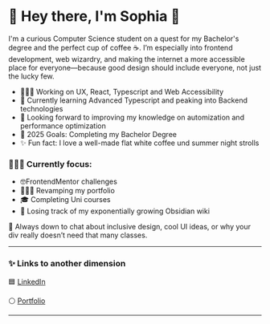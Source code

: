 # 🌈 Hey there, I'm Sophia 👋
I'm a curious Computer Science student on a quest for my Bachelor's degree and the perfect cup of coffee ☕. I’m especially into frontend development, web wizardry, and making the internet a more accessible place for everyone—because good design should include everyone, not just the lucky few.

- 👩🏼‍💻 Working on UX, React, Typescript and Web Accessibility
- 🧠 Currently learning Advanced Typescript and peaking into Backend technologies
- 👀 Looking forward to improving my knowledge on automization and performance optimization
- 🥅 2025 Goals: Completing my Bachelor Degree
- ✨ Fun fact: I love a well-made flat white coffee und summer night strolls

### 👩🏼‍💻 Currently focus:

- 🤓FrontendMentor challenges
- 👩🏼‍💻 Revamping my portfolio
- 🎓 Completing Uni courses
- 🔮 Losing track of my exponentially growing Obsidian wiki


💬 Always down to chat about inclusive design, cool UI ideas, or why your div really doesn’t need that many classes.

---
### ✨ Links to another dimension
🟦 [LinkedIn](https://www.linkedin.com/in/sophia-precker-678114241/)

⚪️ [Portfolio](https://cozy-habit.github.io/)

---


<!--
**Cozy-Habit/Cozy-Habit** is a ✨ _special_ ✨ repository because its `README.md` (this file) appears on your GitHub profile.

Here are some ideas to get you started:

- 🔭 I’m currently working on ...
- 🌱 I’m currently learning ...
- 👯 I’m looking to collaborate on ...
- 🤔 I’m looking for help with ...
- 💬 Ask me about ...
- 📫 How to reach me: ...
- 😄 Pronouns: ...
- ⚡ Fun fact: ...
-->
